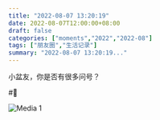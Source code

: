 ```yaml
---
title: "2022-08-07 13:20:19"
date: 2022-08-07T12:00:00+08:00
draft: false
categories: ["moments","2022","2022-08"]
tags: ["朋友圈","生活记录"]
summary: "2022-08-07 13:20:19..."
---
```


小盆友，你是否有很多问号？

#🦆

![Media 1](/Moments/photos/2022-08-07/202208071320190.jpg)

